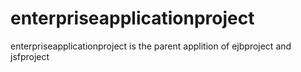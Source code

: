 # enterpriseapplicationproject
enterpriseapplicationproject is the parent applition of ejbproject and jsfproject
